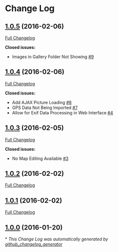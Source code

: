 # Change Log

## [1.0.5](https://github.com/gordonbanderson/ss3gallery/tree/1.0.5) (2016-02-06)
[Full Changelog](https://github.com/gordonbanderson/ss3gallery/compare/1.0.4...1.0.5)

**Closed issues:**

- Images in Gallery Folder Not Showing [\#9](https://github.com/gordonbanderson/ss3gallery/issues/9)

## [1.0.4](https://github.com/gordonbanderson/ss3gallery/tree/1.0.4) (2016-02-06)
[Full Changelog](https://github.com/gordonbanderson/ss3gallery/compare/1.0.3...1.0.4)

**Closed issues:**

- Add AJAX Picture Loading [\#8](https://github.com/gordonbanderson/ss3gallery/issues/8)
- GPS Data Not Being Imported [\#7](https://github.com/gordonbanderson/ss3gallery/issues/7)
- Allow for Exif Data Processing in Web Interface [\#4](https://github.com/gordonbanderson/ss3gallery/issues/4)

## [1.0.3](https://github.com/gordonbanderson/ss3gallery/tree/1.0.3) (2016-02-05)
[Full Changelog](https://github.com/gordonbanderson/ss3gallery/compare/1.0.2...1.0.3)

**Closed issues:**

- No Map Editing Available [\#3](https://github.com/gordonbanderson/ss3gallery/issues/3)

## [1.0.2](https://github.com/gordonbanderson/ss3gallery/tree/1.0.2) (2016-02-02)
[Full Changelog](https://github.com/gordonbanderson/ss3gallery/compare/1.0.1...1.0.2)

## [1.0.1](https://github.com/gordonbanderson/ss3gallery/tree/1.0.1) (2016-02-02)
[Full Changelog](https://github.com/gordonbanderson/ss3gallery/compare/1.0.0...1.0.1)

## [1.0.0](https://github.com/gordonbanderson/ss3gallery/tree/1.0.0) (2016-01-20)


\* *This Change Log was automatically generated by [github_changelog_generator](https://github.com/skywinder/Github-Changelog-Generator)*